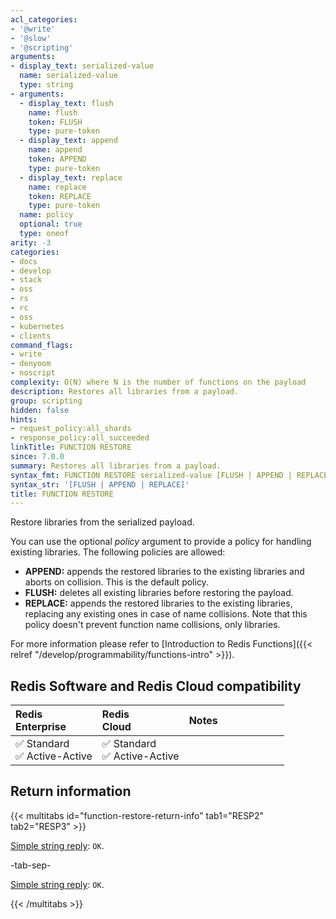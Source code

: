 ```yaml
---
acl_categories:
- '@write'
- '@slow'
- '@scripting'
arguments:
- display_text: serialized-value
  name: serialized-value
  type: string
- arguments:
  - display_text: flush
    name: flush
    token: FLUSH
    type: pure-token
  - display_text: append
    name: append
    token: APPEND
    type: pure-token
  - display_text: replace
    name: replace
    token: REPLACE
    type: pure-token
  name: policy
  optional: true
  type: oneof
arity: -3
categories:
- docs
- develop
- stack
- oss
- rs
- rc
- oss
- kubernetes
- clients
command_flags:
- write
- denyoom
- noscript
complexity: O(N) where N is the number of functions on the payload
description: Restores all libraries from a payload.
group: scripting
hidden: false
hints:
- request_policy:all_shards
- response_policy:all_succeeded
linkTitle: FUNCTION RESTORE
since: 7.0.0
summary: Restores all libraries from a payload.
syntax_fmt: FUNCTION RESTORE serialized-value [FLUSH | APPEND | REPLACE]
syntax_str: '[FLUSH | APPEND | REPLACE]'
title: FUNCTION RESTORE
---
```

Restore libraries from the serialized payload.

You can use the optional _policy_ argument to provide a policy for handling existing libraries.
The following policies are allowed:

* **APPEND:** appends the restored libraries to the existing libraries and aborts on collision. 
  This is the default policy.
* **FLUSH:** deletes all existing libraries before restoring the payload.
* **REPLACE:** appends the restored libraries to the existing libraries, replacing any existing ones in case of name collisions. Note that this policy doesn't prevent function name collisions, only libraries.

For more information please refer to [Introduction to Redis Functions]({{< relref "/develop/programmability/functions-intro" >}}).

## Redis Software and Redis Cloud compatibility

| Redis<br />Enterprise | Redis<br />Cloud | <span style="min-width: 9em; display: table-cell">Notes</span> |
|:----------------------|:-----------------|:------|
| <span title="Supported">&#x2705; Standard</span><br /><span title="Supported"><nobr>&#x2705; Active-Active</nobr></span> | <span title="Supported">&#x2705; Standard</span><br /><span title="Supported"><nobr>&#x2705; Active-Active</nobr></span> |  |

## Return information

{{< multitabs id="function-restore-return-info" 
    tab1="RESP2" 
    tab2="RESP3" >}}

[Simple string reply](../../develop/reference/protocol-spec#simple-strings): `OK`.

-tab-sep-

[Simple string reply](../../develop/reference/protocol-spec#simple-strings): `OK`.

{{< /multitabs >}}
